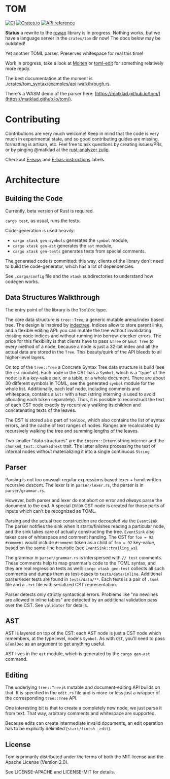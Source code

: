 # TOM

[![CI](https://github.com/matklad/tom/workflows/CI/badge.svg)](https://github.com/matklad/tom/actions)
[![Crates.io](https://img.shields.io/crates/v/tom.svg)](https://crates.io/crates/tom)
[![API reference](https://docs.rs/tom/badge.svg)](https://docs.rs/tom/)


**Status** a rewrite to the [rowan](https://github.com/rust-analyzer/rowan) library is in progress.
Nothing works, but we have a language server in the `crates/tom` dir now!
The docs below may be outdated!

Yet another TOML parser. Preserves whitespace for real this time!

Work in progress, take a look at
[Molten](https://github.com/LeopoldArkham/Molten) or
[toml-edit](https://github.com/ordian/toml_edit) for something
relatively more ready.

The best documentation at the moment is
[./crates/tom_syntax/examples/api-walkthrough.rs](./crates/tom_syntax/examples/api-walkthrough.rs).

There's a WASM demo of the parser here: [https://matklad.github.io/tom/](https://matklad.github.io/tom/).


# Contributing

Contributions are very much welcome! Keep in mind that the code is
very much in experimental state, and so good contributing guides are
missing, formatting is artisan, etc. Feel free to ask questions by
creating issues/PRs, or by pinging @matklad at the
[rust-analyzer zulip](https://rust-lang.zulipchat.com/#narrow/stream/185405-t-compiler.2Fwg-rls-2.2E0).

Checkout [E-easy](https://github.com/matklad/tom/issues?q=is%3Aopen+is%3Aissue+label%3AE-easy)
and [E-has-instructions](https://github.com/matklad/tom/issues?q=is%3Aopen+is%3Aissue+label%3AE-has-instructions) labels.


# Architecture

## Building the Code

Currently, beta version of Rust is required.

`cargo test`, as usual, runs the tests.

Code-generation is used heavily:

  * `cargo xtask gen-symbols` generates the `symbol` module,
  * `cargo xtask gen-ast` generates the `ast` module,
  * `cargo xtask gen-tests` generates tests from special comments.

The generated code is committed: this way, clients of the library don't
need to build the code-generator, which has a lot of dependencies.

See `.cargo/config` file and the `xtask` subdirectories to understand how
codegen works.

## Data Structures Walkthrough

The entry point of the library is the `TomlDoc` type.

The core data structure is `tree::Tree`, a generic mutable arena/index
based tree. The design is inspired by
[indextree](https://github.com/saschagrunert/indextree). Indices allow
to store parent links, and a flexible editing API: you can mutate the
tree without invalidating existing node indices and without running
into borrow-checker errors. The price for this flexibility is that
clients have to pass `&Tree` or `&mut Tree` to every method of a node,
because a node is just a 32-bit index and all the actual data are
stored in the `Tree`. This beauty/quirk of the API bleeds to all
higher-level layers.

On top of the `tree::Tree` a Concrete Syntax Tree data structure is
build (see the `cst` module). Each node in the CST has a `Symbol`,
which is a "type" of the node: is it a key-value pair, or a table, or
a whole document. There are about 30 different symbols in TOML, see
the generated `symbol` module for the whole list. Additionally, each
leaf node, including comments and whitespace, contains a `&str` with a
text (string interning is used to avoid allocating each token
separately). Thus, it is possible to reconstruct the text of each CST
node exactly by recursively walking its children and concatenating
texts of the leaves.

The CST is stored as a part of `TomlDoc`, which also contains the list
of syntax errors, and the cache of text ranges of nodes. Ranges are
recalculated by recursively walking the tree and summing lengths of
the leaves.

Two smaller "data structures" are the `intern::Intern` string interner
and the `chunked_text::ChunkedText` trait. The latter allows
processing the text of internal nodes without materializing it into a
single continuous `String`.

## Parser

Parsing is not too unusual: regular expressions based lexer +
hand-written recursive descent. The lexer is in `parser/lexer.rs`, the
parser is in `parser/grammar.rs`.

However, both parser and lexer do not abort on error and *always*
parse the document to the end. A special `ERROR` CST node is created
for those parts of inputs which can't be recognized as TOML.

Parsing and the actual tree construction are decoupled via the
`EventSink`. The parser notifies the sink when it starts/finishes
reading a particular node, and the sink takes care of actually
constructing the tree. `EventSink` also takes care of whitespace and
comment handing. The CST for `foo = 92 #comment` would include
`#comment` token as a child of `foo = 92` key-value, based on the
same-line heuristic (see `EventSink::trailing_ws`).

The grammar in `parser/grammar.rs` is interspersed with `// test`
comments. These comments help to map grammar's code to the TOML
syntax, and they are real regression tests as well: `cargo xtask gen-test`
collects all such comments and dumps them as test-cases to
`tests/data/inline`. Additional parser/lexer tests are found in
`tests/data/**`. Each tests is a pair of `.toml` file and a `.txt`
file with serialized CST representation.

Parser detects only strictly syntactical errors. Problems like "no
newlines are allowed in inline tables" are detected by an additional
validation pass over the CST. See `validator` for details.

## AST

AST is layered on top of the CST: each AST node is just a CST node
which remembers, at the type level, node's `Symbol`. As with `CST`,
you'll need to pass `&TomlDoc` as an argument to get anything useful.

AST lives in the `ast` module, which is generated by the `cargo
gen-ast` command.

## Editing

The underlying `tree::Tree` is mutable and document-editing API builds
on that. It is specified in the `edit.rs` file and is more-or less
just a wrapper of the corresponding `tree::Tree` API.

One interesting bit is that to create a completely new node, we just
parse it from text. That way, arbitrary comments and whitespace are
supported.

Because edits can create intermediate invalid documents, an edit
operation has to be explicitly delimited (`start/finish _edit`).

## License

Tom is primarily distributed under the terms of both the MIT license and the Apache License (Version 2.0).

See LICENSE-APACHE and LICENSE-MIT for details.
